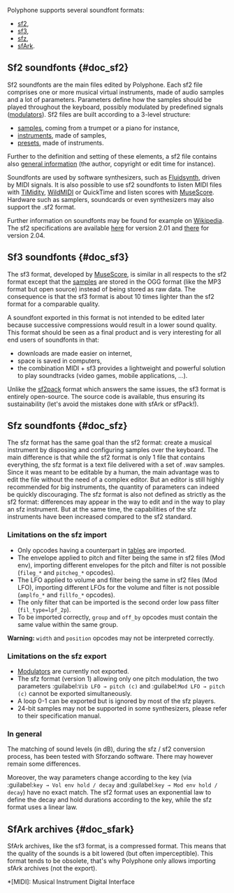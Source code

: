 Polyphone supports several soundfont formats:

* [sf2](#doc_sf2),
* [sf3](#doc_sf3),
* [sfz](#doc_sfz),
* [sfArk](#doc_sfark).


## Sf2 soundfonts {#doc_sf2}


Sf2 soundfonts are the main files edited by Polyphone.
Each sf2 file comprises one or more musical virtual instruments, made of audio samples and a lot of parameters.
Parameters define how the samples should be played throughout the keyboard, possibly modulated by predefined signals ([modulators](manual/soundfont-editor/editing-pages/instrument-editor.md#doc_modulator)).
Sf2 files are built according to a 3-level structure:

* [samples](manual/soundfont-editor/editing-pages/sample-editor.md), coming from a trumpet or a piano for instance,
* [instruments](manual/soundfont-editor/editing-pages/instrument-editor.md), made of samples,
* [presets](manual/soundfont-editor/editing-pages/preset-editor.md), made of instruments.

Further to the definition and setting of these elements, a sf2 file contains also [general information](manual/soundfont-editor/editing-pages/editing-of-the-general-information.md) (the author, copyright or edit time for instance).

Soundfonts are used by software synthesizers, such as <a href="http://www.fluidsynth.org/" target="_blank">Fluidsynth</a>, driven by MIDI signals.
It is also possible to use sf2 soundfonts to listen MIDI files with <a href="https://sourceforge.net/projects/timidity" target="_blank">TiMidity</a>, <a href="https://www.mindwerks.net/projects/wildmidi" target="_blank">WildMIDI</a> or QuickTime and listen scores with <a href="https://musescore.org/" target="_blank">MuseScore</a>.
Hardware such as samplers, soundcards or even synthesizers may also support the .sf2 format.

Further information on soundfonts may be found for example on <a href="https://en.wikipedia.org/wiki/SoundFont" target="_blank">Wikipedia</a>.
The sf2 specifications are available [here](downloads/sf_specifications_v2.01.pdf) for version 2.01 and [there](downloads/sf_specifications_v2.04.pdf) for version 2.04.


## Sf3 soundfonts {#doc_sf3}


The sf3 format, developed by <a href="https://musescore.org/" target="_blank">MuseScore</a>, is similar in all respects to the sf2 format except that the [samples](manual/soundfont-editor/editing-pages/sample-editor.md) are stored in the OGG format (like the MP3 format but open source) instead of being stored as raw data.
The consequence is that the sf3 format is about 10 times lighter than the sf2 format for a comparable quality.

A soundfont exported in this format is not intended to be edited later because successive compressions would result in a lower sound quality.
This format should be seen as a final product and is very interesting for all end users of soundfonts in that:

* downloads are made easier on internet,
* space is saved in computers,
* the combination MIDI + sf3 provides a lightweight and powerful solution to play soundtracks (video games, mobile applications, …).

Unlike the <a href="http://www.fmjsoft.com/fmt/sf2pack.htm" target="_blank">sf2pack</a> format which answers the same issues, the sf3 format is entirely open-source.
The source code is available, thus ensuring its sustainability (let's avoid the mistakes done with sfArk or sfPack!).


## Sfz soundfonts {#doc_sfz}


The sfz format has the same goal than the sf2 format: create a musical instrument by disposing and configuring samples over the keyboard.
The main difference is that while the sf2 format is only 1 file that contains everything, the sfz format is a text file delivered with a set of .wav samples.
Since it was meant to be editable by a human, the main advantage was to edit the file without the need of a complex editor.
But an editor is still highly recommended for big instruments, the quantity of parameters can indeed be quickly discouraging.
The sfz format is also not defined as strictly as the sf2 format: differences may appear in the way to edit and in the way to play an sfz instrument. But at the same time, the capabilities of the sfz instruments have been increased compared to the sf2 standard.


### Limitations on the sfz import


* Only opcodes having a counterpart in [tables](manual/soundfont-editor/editing-pages/instrument-editor.md#doc_table) are imported.
* The envelope applied to pitch and filter being the same in sf2 files (Mod env), importing different envelopes for the pitch and filter is not possible (``fileg_*`` and ``pitcheg_*`` opcodes).
* The LFO applied to volume and filter being the same in sf2 files (Mod LFO), importing different LFOs for the volume and filter is not possible (``amplfo_*`` and ``fillfo_*`` opcodes).
* The only filter that can be imported is the second order low pass filter (``fil_type=lpf_2p``).
* To be imported correctly, ``group`` and ``off_by`` opcodes must contain the same value within the same group.

**Warning:** ``width`` and ``position`` opcodes may not be interpreted correctly.


### Limitations on the sfz export


* [Modulators](manual/soundfont-editor/editing-pages/instrument-editor.md#doc_modulator) are currently not exported.
* The sfz format (version 1) allowing only one pitch modulation, the two parameters :guilabel:`Vib LFO → pitch (c)` and :guilabel:`Mod LFO → pitch (c)` cannot be exported simultaneously.
* A loop 0-1 can be exported but is ignored by most of the sfz players.
* 24-bit samples may not be supported in some synthesizers, please refer to their specification manual.


### In general


The matching of sound levels (in dB), during the sfz / sf2 conversion process, has been tested with Sforzando software.
There may however remain some differences.

Moreover, the way parameters change according to the key (via :guilabel:`key → Vol env hold / decay` and :guilabel:`key → Mod env hold / decay`) have no exact match.
The sf2 format uses an exponential law to define the decay and hold durations according to the key, while the sfz format uses a linear law.


## SfArk archives {#doc_sfark}


SfArk archives, like the sf3 format, is a compressed format.
This means that the quality of the sounds is a bit lowered (but often imperceptible).
This format tends to be obsolete, that's why Polyphone only allows importing sfArk archives (not the export).



*[MIDI]: Musical Instrument Digital Interface